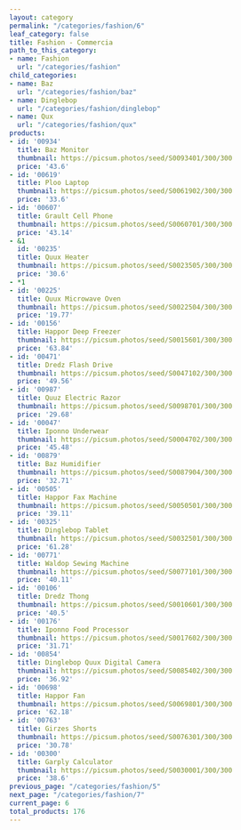 ```yaml
---
layout: category
permalink: "/categories/fashion/6"
leaf_category: false
title: Fashion - Commercia
path_to_this_category:
- name: Fashion
  url: "/categories/fashion"
child_categories:
- name: Baz
  url: "/categories/fashion/baz"
- name: Dinglebop
  url: "/categories/fashion/dinglebop"
- name: Qux
  url: "/categories/fashion/qux"
products:
- id: '00934'
  title: Baz Monitor
  thumbnail: https://picsum.photos/seed/S0093401/300/300
  price: '43.6'
- id: '00619'
  title: Ploo Laptop
  thumbnail: https://picsum.photos/seed/S0061902/300/300
  price: '33.6'
- id: '00607'
  title: Grault Cell Phone
  thumbnail: https://picsum.photos/seed/S0060701/300/300
  price: '43.14'
- &1
  id: '00235'
  title: Quux Heater
  thumbnail: https://picsum.photos/seed/S0023505/300/300
  price: '30.6'
- *1
- id: '00225'
  title: Quux Microwave Oven
  thumbnail: https://picsum.photos/seed/S0022504/300/300
  price: '19.77'
- id: '00156'
  title: Happor Deep Freezer
  thumbnail: https://picsum.photos/seed/S0015601/300/300
  price: '63.84'
- id: '00471'
  title: Dredz Flash Drive
  thumbnail: https://picsum.photos/seed/S0047102/300/300
  price: '49.56'
- id: '00987'
  title: Quuz Electric Razor
  thumbnail: https://picsum.photos/seed/S0098701/300/300
  price: '29.68'
- id: '00047'
  title: Iponno Underwear
  thumbnail: https://picsum.photos/seed/S0004702/300/300
  price: '45.48'
- id: '00879'
  title: Baz Humidifier
  thumbnail: https://picsum.photos/seed/S0087904/300/300
  price: '32.71'
- id: '00505'
  title: Happor Fax Machine
  thumbnail: https://picsum.photos/seed/S0050501/300/300
  price: '39.11'
- id: '00325'
  title: Dinglebop Tablet
  thumbnail: https://picsum.photos/seed/S0032501/300/300
  price: '61.28'
- id: '00771'
  title: Waldop Sewing Machine
  thumbnail: https://picsum.photos/seed/S0077101/300/300
  price: '40.11'
- id: '00106'
  title: Dredz Thong
  thumbnail: https://picsum.photos/seed/S0010601/300/300
  price: '40.5'
- id: '00176'
  title: Iponno Food Processor
  thumbnail: https://picsum.photos/seed/S0017602/300/300
  price: '31.71'
- id: '00854'
  title: Dinglebop Quux Digital Camera
  thumbnail: https://picsum.photos/seed/S0085402/300/300
  price: '36.92'
- id: '00698'
  title: Happor Fan
  thumbnail: https://picsum.photos/seed/S0069801/300/300
  price: '62.18'
- id: '00763'
  title: Girzes Shorts
  thumbnail: https://picsum.photos/seed/S0076301/300/300
  price: '30.78'
- id: '00300'
  title: Garply Calculator
  thumbnail: https://picsum.photos/seed/S0030001/300/300
  price: '38.6'
previous_page: "/categories/fashion/5"
next_page: "/categories/fashion/7"
current_page: 6
total_products: 176
---
```

